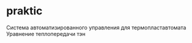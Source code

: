 # praktic
Система автоматизированного управления для термопластавтомата
Уравнение теплопередачи тэн
